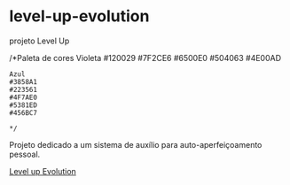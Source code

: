 # level-up-evolution
projeto Level Up

/*Paleta de cores
    Violeta
    #120029
    #7F2CE6
    #6500E0
    #504063
    #4E00AD   
    
    Azul
    #3858A1
    #223561
    #4F7AE0
    #5381ED
    #456BC7

    */

Projeto dedicado a um sistema de auxílio para auto-aperfeiçoamento pessoal.

<a href="http://neootavio.github.io/level-up-evolution/">Level up Evolution</a>


